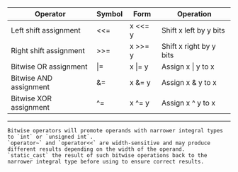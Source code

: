 |Operator|Symbol|Form|Operation|
|---|---|---|---|
|Left shift assignment|<<=|x <<= y|Shift x left by y bits|
|Right shift assignment|>>=|x >>= y|Shift x right by y bits|
|Bitwise OR assignment|\|=|x \|= y|Assign x \| y to x|
|Bitwise AND assignment|&=|x &= y|Assign x & y to x|
|Bitwise XOR assignment|^=|x ^= y|Assign x ^ y to x|

---

```ad-warning
Bitwise operators will promote operands with narrower integral types to `int` or `unsigned int`.
`operator~` and `operator<<` are width-sensitive and may produce different results depending on the width of the operand.
`static_cast` the result of such bitwise operations back to the narrower integral type before using to ensure correct results.
```